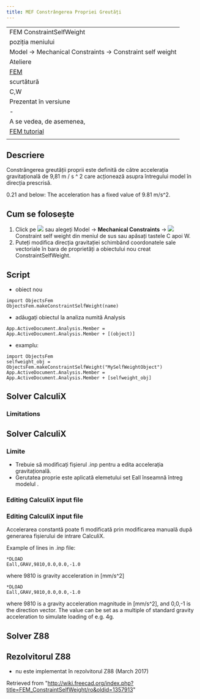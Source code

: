 ```yaml
---
title: MEF Constrângerea Propriei Greutăți
---
```

|  |
| --- |
| FEM ConstraintSelfWeight |
| poziția meniului |
| Model → Mechanical Constraints → Constraint self weight |
| Ateliere |
| [FEM](/FEM_Workbench/ro "FEM Workbench/ro") |
| scurtătură |
| C,W |
| Prezentat în versiune |
| - |
| A se vedea, de asemenea, |
| [FEM tutorial](/FEM_tutorial/ro "FEM tutorial/ro") |
|  |

## Descriere

Constrângerea greutății proprii este definită de către accelerația gravitațională de 9,81 m / s ^ 2 care acționează asupra întregului model în direcția prescrisă.

0.21 and below: The acceleration has a fixed value of 9.81 m/s^2.

## Cum se folosește

1. Click pe ![](/images/FEM_ConstraintSelfWeight.png) sau alegeți Model → **Mechanical Constraints** → ![](/images/FEM_ConstraintSelfWeight.png) Constraint self weight din meniul de sus sau apăsați tastele C apoi W.
2. Puteți modifica direcția gravitației schimbând coordonatele sale vectoriale în bara de proprietăți a obiectului nou creat ConstraintSelfWeight.

## Script

* obiect nou

```
import ObjectsFem
ObjectsFem.makeConstraintSelfWeight(name)

```

* adăugați obiectul la analiza numită Analysis

```
App.ActiveDocument.Analysis.Member = App.ActiveDocument.Analysis.Member + [(object)]

```

* examplu:

```
import ObjectsFem
selfweight_obj = ObjectsFem.makeConstraintSelfWeight("MySelfWeightObject")
App.ActiveDocument.Analysis.Member = App.ActiveDocument.Analysis.Member + [selfweight_obj]

```

## Solver CalculiX

### Limitations

## Solver CalculiX

### Limite

* Trebuie să modificați fișierul .inp pentru a edita accelerația gravitațională.
* Gerutatea proprie este aplicată elemetului set Eall înseamnă întreg modelul .

### Editing CalculiX input file

### Editing CalculiX input file

Accelerarea constantă poate fi modificată prin modificarea manuală după generarea fișierului de intrare CalculiX.

Example of lines in .inp file:

```
*DLOAD
Eall,GRAV,9810,0.0,0.0,-1.0

```

where 9810 is gravity acceleration in [mm/s^2]

```
*DLOAD
Eall,GRAV,9810,0.0,0.0,-1.0

```

where 9810 is a gravity acceleration magnitude in [mm/s^2], and 0,0,-1 is the direction vector. The value can be set as a multiple of standard gravity acceleration to simulate loading of e.g. 4g.

## Solver Z88

## Rezolvitorul Z88

* nu este implementat în rezolvitorul Z88 (March 2017)

Retrieved from "<http://wiki.freecad.org/index.php?title=FEM_ConstraintSelfWeight/ro&oldid=1357913>"